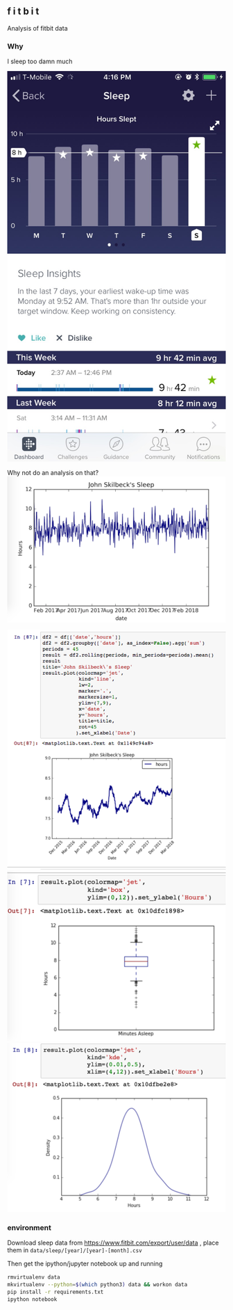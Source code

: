 ## f i t b i t

Analysis of fitbit data

### Why

I sleep too damn much

<img src='dev-resources/img/fitbit.jpg' />

Why not do an analysis on that?
<img src='dev-resources/img/line.png' />

<img src='dev-resources/img/moving-average.png' />

<img src='dev-resources/img/box.png' />

<img src='dev-resources/img/dist.png' />

### environment
Download sleep data from <https://www.fitbit.com/export/user/data> , place them
in `data/sleep/[year]/[year]-[month].csv`

Then get the ipython/jupyter notebook up and running
```bash
rmvirtualenv data
mkvirtualenv --python=$(which python3) data && workon data
pip install -r requirements.txt
ipython notebook
```
